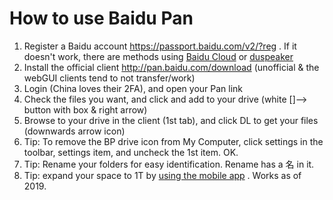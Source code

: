 # How to use Baidu Pan

1. Register a Baidu account https://passport.baidu.com/v2/?reg . If it doesn't work, there are methods using [Baidu Cloud](https://www.infinityfolder.com/how-to-create-a-baidu-account-from-outside-china/) or [duspeaker](https://www.gizdev.com/create-baidu-account-without-china-number-and-vpn/) 
2. Install the official client http://pan.baidu.com/download (unofficial & the webGUI clients tend to not transfer/work)
3. Login (China loves their 2FA), and open your Pan link
4. Check the files you want, and click and add to your drive (white []--> button with box & right arrow)
5. Browse to your drive in the client (1st tab), and click DL to get your files (downwards arrow icon)
6. Tip: To remove the BP drive icon from My Computer, click settings <o> in the toolbar, settings <o> item, and uncheck the 1st item. OK.
7. Tip: Rename your folders for easy identification. Rename has a 名 in it.
8. Tip: expand your space to 1T by [using the mobile app](https://techjourney.net/get-2tb-free-cloud-storage-space-on-baidu-yun-drive-baidu-pan-web-disk/) . Works as of 2019.

